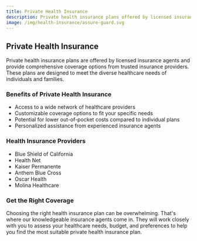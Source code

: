 ```yaml
---
title: Private Health Insurance
description: Private health insurance plans offered by licensed insurance agents provide a wide range of coverage options from various reputable insurance providers. Learn more about private health insurance and how our experienced agents can help you find the right coverage tailored to your specific needs.
image: /img/health-insurance/assure-guard.svg
---
```


## Private Health Insurance

Private health insurance plans are offered by licensed insurance agents and provide comprehensive coverage options from trusted insurance providers. These plans are designed to meet the diverse healthcare needs of individuals and families.

### Benefits of Private Health Insurance

- Access to a wide network of healthcare providers
- Customizable coverage options to fit your specific needs
- Potential for lower out-of-pocket costs compared to individual plans
- Personalized assistance from experienced insurance agents

### Health Insurance Providers

- Blue Shield of California
- Health Net
- Kaiser Permanente
- Anthem Blue Cross
- Oscar Health
- Molina Healthcare

### Get the Right Coverage

Choosing the right health insurance plan can be overwhelming. That's where our knowledgeable insurance agents come in. They will work closely with you to assess your healthcare needs, budget, and preferences to help you find the most suitable private health insurance plan.

